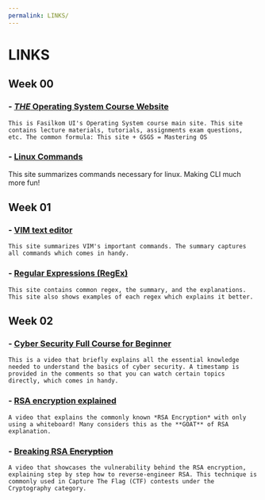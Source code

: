 ```yaml
---
permalink: LINKS/
---
```


# LINKS
## Week 00
### - [*THE* Operating System Course Website](os.vlsm.org)
    This is Fasilkom UI's Operating System course main site. This site contains lecture materials, tutorials, assignments exam questions, etc. The common formula: This site + GSGS = Mastering OS
### - [Linux Commands](https://www.geeksforgeeks.org/linux-commands-cheat-sheet/)
  This site summarizes commands necessary for linux. Making CLI much more fun!

## Week 01
### - [VIM text editor](https://vim.rtorr.com/) 
    This site summarizes VIM's important commands. The summary captures all commands which comes in handy.
### - [Regular Expressions (RegEx)](https://www.datacamp.com/cheat-sheet/regular-expresso)
    This site contains common regex, the summary, and the explanations. This site also shows examples of each regex which explains it better. 

## Week 02
### - [Cyber Security Full Course for Beginner](https://youtu.be/U_P23SqJaDc)
    This is a video that briefly explains all the essential knowledge needed to understand the basics of cyber security. A timestamp is provided in the comments so that you can watch certain topics directly, which comes in handy.
### - [RSA encryption explained](https://youtu.be/4zahvcJ9glg?si=6uxZ-jKQcgW7DA4c)
    A video that explains the commonly known *RSA Encryption* with only using a whiteboard! Many considers this as the **GOAT** of RSA explanation.
### - [Breaking RSA ~~Encryption~~](https://youtu.be/-ShwJqAalOk?si=q5-PIkx1w9r58KwG)
    A video that showcases the vulnerability behind the RSA encryption, explaining step by step how to reverse-engineer RSA. This technique is commonly used in Capture The Flag (CTF) contests under the Cryptography category.
